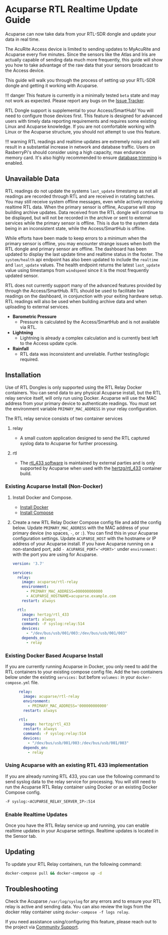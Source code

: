 # Acuparse RTL Realtime Update Guide

Acuparse can now take data from your RTL-SDR dongle and update your data in real time.

The AcuRite Access device is limited to sending updates to MyAcuRite and Acuparse every five minutes. Since the sensors
like the Atlas and Iris are actually capable of sending data much more frequently, this guide will show you how to
take advantage of the raw data that your sensors broadcast to the Access device.

This guide will walk you through the process of setting up your RTL-SDR dongle and getting it working with Acuparse.

!!! danger
    This feature is currently in a minimally tested `beta` state and may not work as expected. Please report any bugs
    on the [Issue Tracker](https://gitlab.com/acuparse/acuparse/-/issues/new?issuable_template=Bug).

RTL Dongle support is supplemental to your Access/SmartHub! You will need to configure those devices first. This feature
is designed for advanced users with timely data reporting requirements and requires some existing Linux and Acuparse
knowledge. If you are not comfortable working with Linux or the Acuparse structure, you should not attempt to use this
feature.

!!! warning
    RTL readings and realtime updates are extremely noisy and will result in a substantial increase in network and
    database traffic. Users on RasberryPi's should consider using a high capacity, max endurance memory card. It's also
    highly recommended to ensure [database trimming](https://docs.acuparse.com/INSTALL/#database-trimming) is enabled.

## Unavailable Data

RTL readings do not update the systems `last_update` timestamp as not all readings are recorded through RTL and are
received in rotating batches. You may still receive system offline messages, even while actively receiving realtime RTL
data. When the primary sensor is offline, Acuparse will stop building archive updates. Data received from the RTL dongle
will continue to be displayed, but will not be recorded in the archive or sent to external services while the primary
sensor is offline. This is due to the system data being in an inconsistent state, while the Access/SmartHub is offline.

While efforts have been made to keep errors to a minimum when the primary sensor is offline, you may encounter strange
issues when both the RTL dongle and primary sensor are offline. The dashboard has been updated to display the last
update time and realtime status in the footer. The `system/health` api endpoint has also been updated to include the
`realtime` and `last_update` values. The health endpoint returns the latest `last_update` value using timestamps from
`windspeed` since it is the most frequently updated sensor.

RTL does not currently support many of the advanced features provided by through the Access/SmartHub.
RTL should be used to facilitate live readings on the dashboard, in conjunction with your exiting hardware setup.
RTL readings will also be used when building archive data and when uploading to external services.

- **Barometric Pressure**
    - Pressure is calculated by the Access/SmartHub and is not available via RTL.
- **Lightning**
    - Lightning is already a complex calculation and is currently best left to the Access update cycle.
- **Rainfall**
    - RTL data was inconsistent and unreliable. Further testing/logic required.

## Installation

Use of RTL Dongles is only supported using the RTL Relay Docker containers. You can send data to any physical Acuparse
install, but the RTL relay service itself, will only run using Docker. Acuparse will use the MAC address from your
primary device to authenticate readings. You must set the environment variable `PRIMARY_MAC_ADDRESS` in your relay
configuration.

The RTL relay service consists of two container services

1. relay
    - A small custom application designed to send the RTL captured syslog data to Acuparse for further processing.

2. rtl
    - The [rtl_433 software](https://github.com/merbanan/rtl_433) is maintained by external parties and is only supported by
   Acuparse when used with the [hertzg/rtl_433](https://github.com/hertzg/rtl_433_docker) container build.

### Existing Acuparse Install (Non-Docker)

1. Install Docker and Compose.
    - [Install Docker](https://docs.docker.com/get-docker)
    - [Install Compose](https://docs.docker.com/compose/install)

2. Create a new RTL Relay Docker Compose config file and add the config below. Update `PRIMARY_MAC_ADDRESS` with the MAC
   address of your primary device (no spaces, `-`, or `:`). You can find this in your Acuparse configuration settings.
   Update `ACUPARSE_HOST` with the hostname or IP address of your Acuparse install. If you have Acuparse running on a
   non-standard port, add `- ACUPARSE_PORT='<PORT>'` under `environment:` with the port you are using for Acuparse.

    ```yaml
    version: '3.7'
    
    services:
      relay:
        image: acuparse/rtl-relay
        environment:
          - PRIMARY_MAC_ADDRESS=000000000000
          - ACUPARSE_HOSTNAME=acuparse.example.com
        restart: always
    
      rtl:
        image: hertzg/rtl_433
        restart: always
        command: -F syslog:relay:514
        devices:
          - "/dev/bus/usb/001/003:/dev/bus/usb/001/003"
        depends_on:
          - relay
    ```

### Existing Docker Based Acuparse Install

If you are currently running Acuparse in Docker, you only need to add the RTL containers to your existing compose
config file. Add the two containers below under the existing `services:` but before `volumes:` in
your `docker-compose.yml`
file.

```yaml
      relay:
        image: acuparse/rtl-relay
        environment:
          - PRIMARY_MAC_ADDRESS='000000000000'
        restart: always

      rtl:
        image: hertzg/rtl_433
        restart: always
        command: -F syslog:relay:514
        devices:
          - "/dev/bus/usb/001/003:/dev/bus/usb/001/003"
        depends_on:
          - relay
```

### Using Acuparse with an existing RTL 433 implementation

If you are already running RTL 433, you can use the following command to send syslog data to the relay service for
processing. You will still need to run the Acuparse RTL Relay container using Docker or an existing Docker Compose config.

```bash
-F syslog:<ACUPARSE_RELAY_SERVER_IP>:514
```

### Enable Realtime Updates

Once you have the RTL Relay service up and running, you can enable realtime updates in your Acuparse settings.
Realtime updates is located in the Sensor tab.

## Updating

To update your RTL Relay containers, run the following command:

```bash
docker-compose pull && docker-compose up -d
```

## Troubleshooting

Check the Acuparse `/var/log/syslog` for any errors and to ensure your RTL relay is active and sending data.
You can also review the logs from the docker relay container using `docker-compose -f logs relay`.

If you need assistance using/configuring this feature, please reach out to the project via [Community Support](/#community-support).

